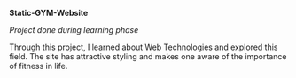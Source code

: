 **Static-GYM-Website**

*Project done during learning phase*

Through this project, I learned about Web Technologies and explored this field. The site has attractive styling and makes one aware of the importance of fitness in life.
